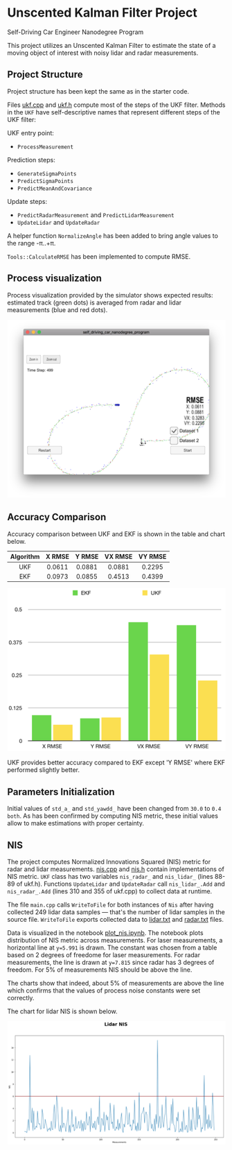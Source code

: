 # Unscented Kalman Filter Project

Self-Driving Car Engineer Nanodegree Program

This project utilizes an Unscented Kalman Filter to estimate the state of a moving object of interest with noisy lidar and radar measurements.  

## Project Structure

Project structure has been kept the same as in the starter code.

Files [ukf.cpp](src/ukf.cpp) and [ukf.h](src/ukf.h) compute most of the steps of the UKF filter. Methods in the `UKF` have self-descriptive names that represent different steps of the UKF filter:

UKF entry point:
- `ProcessMeasurement`

Prediction steps:
- `GenerateSigmaPoints`
- `PredictSigmaPoints`
- `PredictMeanAndCovariance`

Update steps:
- `PredictRadarMeasurement` and `PredictLidarMeasurement`
- `UpdateLidar` and `UpdateRadar`

A helper function `NormalizeAngle` has been added to bring angle values to the range -π..+π.

`Tools::CalculateRMSE` has been implemented to compute RMSE.

## Process visualization

Process visualization provided by the simulator shows expected results: estimated track (green dots) is averaged from radar and lidar measurements (blue and red dots).

![Process Visualization](media/visualization.png)

## Accuracy Comparison

Accuracy comparison between UKF and EKF is shown in the table and chart below.

| Algorithm  | X RMSE | Y RMSE | VX RMSE | VY RMSE |
|:----------:|:------:|:------:|:-------:|:-------:|
| UKF        | 0.0611 | 0.0881 | 0.0881  | 0.2295  |
| EKF        | 0.0973 | 0.0855 | 0.4513  | 0.4399  |

![Accuracy Comparison](media/accuracy.png)

UKF provides better accuracy compared to EKF except 'Y RMSE' where EKF performed slightly better.

## Parameters Initialization

Initial values of `std_a_` and `std_yawdd_` have been changed from `30.0` to `0.4 both`. As has been confirmed by computing NIS metric, these initial values allow to make estimations with proper certainty.

## NIS

The project computes Normalized Innovations Squared (NIS) metric for radar and lidar measurements. [nis.cpp](src/nis.cpp) and [nis.h](src/nis.h) contain implementations of NIS metric. `UKF` class has two variables `nis_radar_` and `nis_lidar_` (lines 88-89 of ukf.h). Functions `UpdateLidar` and `UpdateRadar` call `nis_lidar_.Add` and `nis_radar_.Add` (lines 310 and 355 of ukf.cpp) to collect data at runtime.

The file `main.cpp` calls `WriteToFile` for both instances of `Nis` after having collected 249 lidar data samples — that's the number of lidar samples in the source file. `WriteToFile` exports collected data to [lidar.txt](nis_data/lidar.txt) and [radar.txt](nis_data/radar.txt) files.

Data is visualized in the notebook [plot_nis.ipynb](nis_data/plot_nis.ipynb). The notebook plots distribution of NIS metric across measurements. For laser measurements, a horizontal line at `y=5.991` is drawn. The constant was chosen from a table based on 2 degrees of freedome for laser measurements. For radar measurements, the line is drawn at `y=7.815` since radar has 3 degrees of freedom. For 5% of measurements NIS should be above the line.

The charts show that indeed, about 5% of measurements are above the line which confirms that the values of process noise constants were set correctly.

The chart for lidar NIS is shown below.

![Lidar NIS](media/lidar_nis.png)
